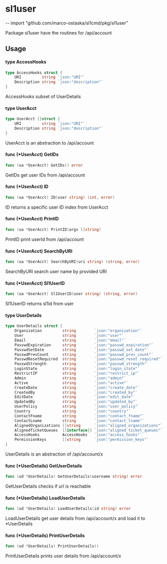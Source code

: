 # sl1user
--
    import "github.com/marco-ostaska/sl1cmd/pkg/sl1user"

Package sl1user have the routines for /api/account

## Usage

#### type AccessHooks

```go
type AccessHooks struct {
	URI         string `json:"URI"`
	Description string `json:"description"`
}
```

AccessHooks subset of UserDetails

#### type UserAcct

```go
type UserAcct []struct {
	URI         string `json:"URI"`
	Description string `json:"description"`
}
```

UserAcct is an abstraction to /api/account

#### func (*UserAcct) GetIDs

```go
func (ua *UserAcct) GetIDs() error
```
GetIDs get user IDs from /api/account

#### func (*UserAcct) ID

```go
func (ua *UserAcct) ID(user string) (int, error)
```
ID returns a specific user ID index from UserAcct

#### func (*UserAcct) PrintID

```go
func (ua *UserAcct) PrintID(args []string)
```
PrintID print userId from /api/account

#### func (*UserAcct) SearchByURI

```go
func (ua *UserAcct) SearchByURI(uri string) (string, error)
```
SearchByURI search user name by provided URI

#### func (*UserAcct) Sl1UserID

```go
func (ua *UserAcct) Sl1UserID(user string) (string, error)
```
Sl1UserID returns sl1id from user

#### type UserDetails

```go
type UserDetails struct {
	Organization         string        `json:"organization"`
	User                 string        `json:"user"`
	Email                string        `json:"email"`
	PasswdExpiration     string        `json:"passwd_expiration"`
	PasswdSetDate        string        `json:"passwd_set_date"`
	PasswdPrevCount      string        `json:"passwd_prev_count"`
	PasswdResetRequired  string        `json:"passwd_reset_required"`
	PasswdStrength       string        `json:"passwd_strength"`
	LoginState           string        `json:"login_state"`
	RestrictIP           string        `json:"restrict_ip"`
	Admin                string        `json:"admin"`
	Active               string        `json:"active"`
	CreateDate           string        `json:"create_date"`
	CreatedBy            string        `json:"created_by"`
	EditDate             string        `json:"edit_date"`
	UpdatedBy            string        `json:"updated_by"`
	UserPolicy           string        `json:"user_policy"`
	Country              string        `json:"country"`
	ContactFname         string        `json:"contact_fname"`
	ContactLname         string        `json:"contact_lname"`
	AlignedOrganizations []string      `json:"aligned_organizations"`
	AlignedTicketQueues  []interface{} `json:"aligned_ticket_queues"`
	AccessHooks          AccessHooks   `json:"access_hooks"`
	PermissionKeys       []string      `json:"permission_keys"`
}
```

UserDetails is an abstraction of /api/account/x

#### func (*UserDetails) GetUserDetails

```go
func (ud *UserDetails) GetUserDetails(username string) error
```
GetUserDetails checks if url is reachable

#### func (*UserDetails) LoadUserDetails

```go
func (ud *UserDetails) LoadUserDetails(id string) error
```
LoadUserDetails get user details from /api/account/x and load it to *UserDetails

#### func (*UserDetails) PrintUserDetails

```go
func (ud *UserDetails) PrintUserDetails()
```
PrintUserDetails prints user details from /api/account/x
